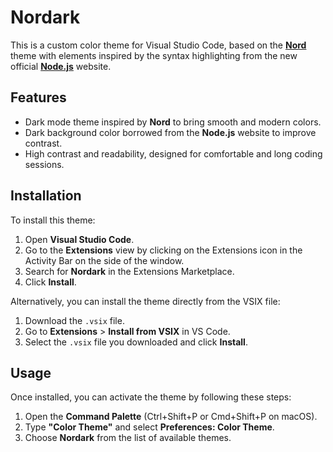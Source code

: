 # Nordark

This is a custom color theme for Visual Studio Code, based on the [**Nord**](https://www.nordtheme.com/) theme with elements inspired by the syntax highlighting from the new official [**Node.js**](https://nodejs.org/en/) website.

## Features

- Dark mode theme inspired by **Nord** to bring smooth and modern colors.
- Dark background color borrowed from the **Node.js** website to improve contrast.
- High contrast and readability, designed for comfortable and long coding sessions.

## Installation

To install this theme:

1. Open **Visual Studio Code**.
2. Go to the **Extensions** view by clicking on the Extensions icon in the Activity Bar on the side of the window.
3. Search for **Nordark** in the Extensions Marketplace.
4. Click **Install**.

Alternatively, you can install the theme directly from the VSIX file:
1. Download the `.vsix` file.
2. Go to **Extensions** > **Install from VSIX** in VS Code.
3. Select the `.vsix` file you downloaded and click **Install**.

## Usage

Once installed, you can activate the theme by following these steps:

1. Open the **Command Palette** (Ctrl+Shift+P or Cmd+Shift+P on macOS).
2. Type **"Color Theme"** and select **Preferences: Color Theme**.
3. Choose **Nordark** from the list of available themes.

